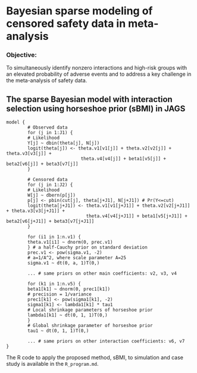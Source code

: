 # Bayesian sparse modeling of censored safety data in meta-analysis


### Objective:
To simultaneously identify nonzero interactions and high-risk groups with an elevated probability of adverse events and to address a key challenge in the meta-analysis of safety data.

## The sparse Bayesian model with interaction selection using horseshoe prior (sBMI) in JAGS
```
model {
        # Observed data
        for (j in 1:J1) {
        # Likelihood
        Y[j] ~ dbin(theta[j], N[j])
        logit(theta[j]) <- theta.v1[v1[j]] + theta.v2[v2[j]] + theta.v3[v3[j]] +
                            theta.v4[v4[j]] + beta1[v5[j]] + beta2[v6[j]] + beta3[v7[j]]
        }
        
        # Censored data
        for (j in 1:J2) {
        # Likelihood
        W[j] ~ dbern(p[j])
        p[j] <- pbin(cut[j], theta[j+J1], N[j+J1]) # Pr(Y<=cut)
        logit(theta[j+J1]) <- theta.v1[v1[j+J1]] + theta.v2[v2[j+J1]] + theta.v3[v3[j+J1]] +
                              theta.v4[v4[j+J1]] + beta1[v5[j+J1]] + beta2[v6[j+J1]] + beta3[v7[j+J1]]
        }
        
        for (i1 in 1:n.v1) {
        theta.v1[i1] ~ dnorm(0, prec.v1)
        } # a half-Cauchy prior on standard deviation
        prec.v1 <- pow(sigma.v1, -2)
        # a=1/A^2, where scale parameter A=25
        sigma.v1 ~ dt(0, a, 1)T(0,)
        
        ... # same priors on other main coefficients: v2, v3, v4
        
        for (k1 in 1:n.v5) {
        beta1[k1] ~ dnorm(0, prec1[k1])
        # precision = 1/variance
        prec1[k1] <- pow(sigma1[k1], -2)
        sigma1[k1] <- lambda1[k1] * tau1
        # Local shrinkage parameters of horseshoe prior
        lambda1[k1] ~ dt(0, 1, 1)T(0,)
        }
        # Global shrinkage parameter of horseshoe prior
        tau1 ~ dt(0, 1, 1)T(0,)
        
        ... # same priors on other interaction coefficients: v6, v7
}

```
The R code to apply the proposed method, sBMI, to simulation and case study is available in the ``R_program.md``.
